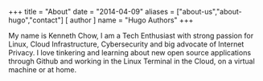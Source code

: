 +++
title = "About"
date = "2014-04-09"
aliases = ["about-us","about-hugo","contact"]
[ author ]
  name = "Hugo Authors"
+++

My name is Kenneth Chow, I am a Tech Enthusiast with strong passion for Linux, Cloud Infrastructure, Cybersecurity and big advocate of Internet Privacy. I love tinkering and learning about new open source applications through Github and working in the Linux Terminal in the Cloud, on a virtual machine or at home.
